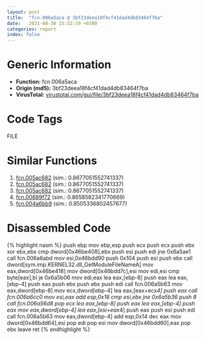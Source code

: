 ```yaml
---
layout: post
title:  "fcn.006a5aca @ 3bf23deea18f4cf41dad4db83464f7ba"
date:   2021-08-30 15:52:19 +0300
categories: report
index: false
---
```


# Generic Information
- **Function:** fcn.006a5aca
- **Origin (md5):** 3bf23deea18f4cf41dad4db83464f7ba
- **VirusTotal:** [virustotal.com/gui/file/3bf23deea18f4cf41dad4db83464f7ba][virustotal_ref]

# Code Tags
<span class="tag" id="FILE">FILE</span>


# Similar Functions

1. [fcn.005ac682][similar_1_ref] (sim.: 0.8677051552741337)
2. [fcn.005ac682][similar_2_ref] (sim.: 0.8677051552741337)
3. [fcn.005ac682][similar_3_ref] (sim.: 0.8677051552741337)
4. [fcn.00689f72][similar_4_ref] (sim.: 0.8658582341770669)
5. [fcn.004a6bb9][similar_5_ref] (sim.: 0.8505336802457677)


# Disassembled Code

{% highlight nasm %}
push ebp
mov ebp,esp
push ecx
push ecx
push ebx
xor ebx,ebx
cmp dword[0x46be408],ebx
push esi
push edi
jne 0x6a5ae1
call fcn.006a6abd
mov esi,0x46bdd90
push 0x104
push esi
push ebx
call dword[sym.imp.KERNEL32.dll_GetModuleFileNameA]
mov eax,dword[0x46be418]
mov dword[0x46bdd7c],esi
mov edi,esi
cmp byte[eax],bl
je 0x6a5b06
mov edi,eax
lea eax,[ebp-8]
push eax
lea eax,[ebp-4]
push eax
push ebx
push ebx
push edi
call fcn.006a5b63
mov eax,dword[ebp-8]
mov ecx,dword[ebp-4]
lea eax,[eax+ecx*4]
push eax
call fcn.006a6cc0
mov esi,eax
add esp,0x18
cmp esi,ebx
jne 0x6a5b36
push 8
call fcn.006a56d8
pop ecx
lea eax,[ebp-8]
push eax
lea eax,[ebp-4]
push eax
mov eax,dword[ebp-4]
lea eax,[esi+eax*4]
push eax
push esi
push edi
call fcn.006a5b63
mov eax,dword[ebp-4]
add esp,0x14
dec eax
mov dword[0x46bdd64],esi
pop edi
pop esi
mov dword[0x46bdd60],eax
pop ebx
leave 
ret 
{% endhighlight %}


[similar_1_ref]: /report/fcn.005ac682@eb03a31db82a6f11507dce47c754d9ee
[similar_2_ref]: /report/fcn.005ac682@792ba17bc3097e6be31d5d8d17300850
[similar_3_ref]: /report/fcn.005ac682@4e8d6f73c8261716f687f8d06429ef4d
[similar_4_ref]: /report/fcn.00689f72@a7ad2b9ff9dd0856a336f22412be639d
[similar_5_ref]: /report/fcn.004a6bb9@3e981d1767f44f5fe2446a49ffe52f4e
[virustotal_ref]: https://www.virustotal.com/gui/file/3bf23deea18f4cf41dad4db83464f7ba